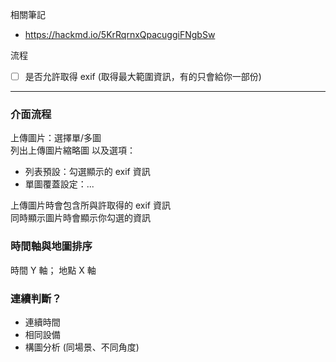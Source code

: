 相關筆記

- https://hackmd.io/5KrRqrnxQpacuggiFNgbSw

流程

- [ ] 是否允許取得 exif (取得最大範圍資訊，有的只會給你一部份)

---

### 介面流程

上傳圖片：選擇單/多圖  
列出上傳圖片縮略圖 以及選項：

- 列表預設：勾選顯示的 exif 資訊
- 單圖覆蓋設定：...

上傳圖片時會包含所與許取得的 exif 資訊  
同時顯示圖片時會顯示你勾選的資訊

### 時間軸與地圖排序

時間 Y 軸； 地點 X 軸

### 連續判斷？

- 連續時間
- 相同設備
- 構圖分析 (同場景、不同角度)
